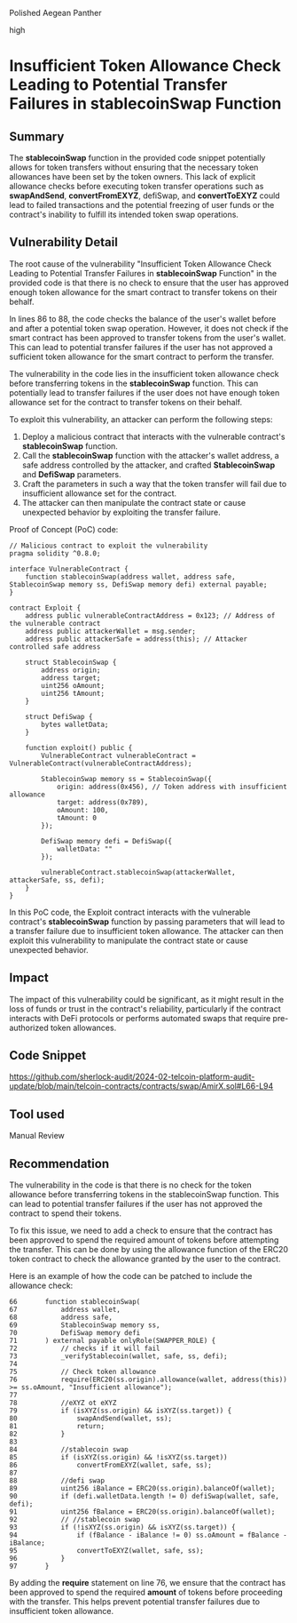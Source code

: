 Polished Aegean Panther

high

# Insufficient Token Allowance Check Leading to Potential Transfer Failures in stablecoinSwap Function

## Summary
The **stablecoinSwap** function in the provided code snippet potentially allows for token transfers without ensuring that the necessary token allowances have been set by the token owners. This lack of explicit allowance checks before executing token transfer operations such as **swapAndSend**, **convertFromEXYZ**, defiSwap, and **convertToEXYZ** could lead to failed transactions and the potential freezing of user funds or the contract's inability to fulfill its intended token swap operations. 
## Vulnerability Detail
The root cause of the vulnerability "Insufficient Token Allowance Check Leading to Potential Transfer Failures in **stablecoinSwap** Function" in the provided code is that there is no check to ensure that the user has approved enough token allowance for the smart contract to transfer tokens on their behalf.

In lines 86 to 88, the code checks the balance of the user's wallet before and after a potential token swap operation. However, it does not check if the smart contract has been approved to transfer tokens from the user's wallet. This can lead to potential transfer failures if the user has not approved a sufficient token allowance for the smart contract to perform the transfer.

The vulnerability in the code lies in the insufficient token allowance check before transferring tokens in the **stablecoinSwap** function. This can potentially lead to transfer failures if the user does not have enough token allowance set for the contract to transfer tokens on their behalf.

To exploit this vulnerability, an attacker can perform the following steps:

1. Deploy a malicious contract that interacts with the vulnerable contract's **stablecoinSwap** function.
2. Call the **stablecoinSwap** function with the attacker's wallet address, a safe address controlled by the attacker, and crafted **StablecoinSwap** and **DefiSwap** parameters.
3. Craft the parameters in such a way that the token transfer will fail due to insufficient allowance set for the contract.
4. The attacker can then manipulate the contract state or cause unexpected behavior by exploiting the transfer failure.

Proof of Concept (PoC) code:

```solidity
// Malicious contract to exploit the vulnerability
pragma solidity ^0.8.0;

interface VulnerableContract {
    function stablecoinSwap(address wallet, address safe, StablecoinSwap memory ss, DefiSwap memory defi) external payable;
}

contract Exploit {
    address public vulnerableContractAddress = 0x123; // Address of the vulnerable contract
    address public attackerWallet = msg.sender;
    address public attackerSafe = address(this); // Attacker controlled safe address

    struct StablecoinSwap {
        address origin;
        address target;
        uint256 oAmount;
        uint256 tAmount;
    }

    struct DefiSwap {
        bytes walletData;
    }

    function exploit() public {
        VulnerableContract vulnerableContract = VulnerableContract(vulnerableContractAddress);

        StablecoinSwap memory ss = StablecoinSwap({
            origin: address(0x456), // Token address with insufficient allowance
            target: address(0x789),
            oAmount: 100,
            tAmount: 0
        });

        DefiSwap memory defi = DefiSwap({
            walletData: ""
        });

        vulnerableContract.stablecoinSwap(attackerWallet, attackerSafe, ss, defi);
    }
}
```
In this PoC code, the Exploit contract interacts with the vulnerable contract's **stablecoinSwap** function by passing parameters that will lead to a transfer failure due to insufficient token allowance. The attacker can then exploit this vulnerability to manipulate the contract state or cause unexpected behavior.

## Impact
The impact of this vulnerability could be significant, as it might result in the loss of funds or trust in the contract's reliability, particularly if the contract interacts with DeFi protocols or performs automated swaps that require pre-authorized token allowances.
## Code Snippet
https://github.com/sherlock-audit/2024-02-telcoin-platform-audit-update/blob/main/telcoin-contracts/contracts/swap/AmirX.sol#L66-L94
## Tool used

Manual Review

## Recommendation
The vulnerability in the code is that there is no check for the token allowance before transferring tokens in the stablecoinSwap function. This can lead to potential transfer failures if the user has not approved the contract to spend their tokens.

To fix this issue, we need to add a check to ensure that the contract has been approved to spend the required amount of tokens before attempting the transfer. This can be done by using the allowance function of the ERC20 token contract to check the allowance granted by the user to the contract.

Here is an example of how the code can be patched to include the allowance check:

```solidity
66       function stablecoinSwap(
67           address wallet,
68           address safe,
69           StablecoinSwap memory ss,
70           DefiSwap memory defi
71       ) external payable onlyRole(SWAPPER_ROLE) {
72           // checks if it will fail
73           _verifyStablecoin(wallet, safe, ss, defi);
74   
75           // Check token allowance
76           require(ERC20(ss.origin).allowance(wallet, address(this)) >= ss.oAmount, "Insufficient allowance");
77   
78           //eXYZ ot eXYZ
79           if (isXYZ(ss.origin) && isXYZ(ss.target)) {
80               swapAndSend(wallet, ss);
81               return;
82           }
83   
84           //stablecoin swap
85           if (isXYZ(ss.origin) && !isXYZ(ss.target))
86               convertFromEXYZ(wallet, safe, ss);
87   
88           //defi swap
89           uint256 iBalance = ERC20(ss.origin).balanceOf(wallet);
90           if (defi.walletData.length != 0) defiSwap(wallet, safe, defi);
91           uint256 fBalance = ERC20(ss.origin).balanceOf(wallet);
92           // //stablecoin swap
93           if (!isXYZ(ss.origin) && isXYZ(ss.target)) {
94               if (fBalance - iBalance != 0) ss.oAmount = fBalance - iBalance;
95               convertToEXYZ(wallet, safe, ss);
96           }
97       }
```
By adding the **require** statement on line 76, we ensure that the contract has been approved to spend the required **amount** of tokens before proceeding with the transfer. This helps prevent potential transfer failures due to insufficient token allowance.